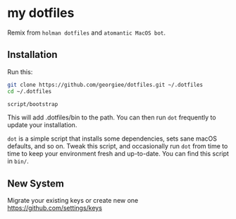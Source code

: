 # my dotfiles

Remix from `holman dotfiles` and `atomantic MacOS bot`.

## Installation

Run this:

```sh
git clone https://github.com/georgiee/dotfiles.git ~/.dotfiles
cd ~/.dotfiles

script/bootstrap
```

This will add .dotfiles/bin to the path. You can then run `dot` frequently
to update your installation.

`dot` is a simple script that installs some dependencies, sets sane macOS
defaults, and so on. Tweak this script, and occasionally run `dot` from
time to time to keep your environment fresh and up-to-date. You can find
this script in `bin/`.

## New System
Migrate your existing keys or create new one
https://github.com/settings/keys